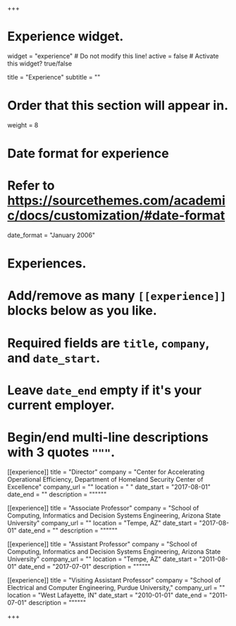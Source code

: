 +++
# Experience widget.
widget = "experience"  # Do not modify this line!
active = false  # Activate this widget? true/false

title = "Experience"
subtitle = ""

# Order that this section will appear in.
weight = 8

# Date format for experience
#   Refer to https://sourcethemes.com/academic/docs/customization/#date-format
date_format = "January 2006"

# Experiences.
#   Add/remove as many `[[experience]]` blocks below as you like.
#   Required fields are `title`, `company`, and `date_start`.
#   Leave `date_end` empty if it's your current employer.
#   Begin/end multi-line descriptions with 3 quotes `"""`.
[[experience]]
  title = "Director"
  company = "Center for Accelerating Operational Efficiency, Department of Homeland Security Center of Excellence"
  company_url = ""
  location = "  "
  date_start = "2017-08-01"
  date_end = ""
  description = """"""

[[experience]]
  title = "Associate Professor"
  company = "School of Computing, Informatics and Decision Systems Engineering, Arizona State University"
  company_url = ""
  location = "Tempe, AZ"
  date_start = "2017-08-01"
  date_end = ""
  description = """"""

[[experience]]
  title = "Assistant Professor"
  company = "School of Computing, Informatics and Decision Systems Engineering, Arizona State University"
  company_url = ""
  location = "Tempe, AZ"
  date_start = "2011-08-01"
  date_end = "2017-07-01"
  description = """"""

[[experience]]
  title = "Visiting Assistant Professor"
  company = "School of Electrical and Computer Engineering, Purdue University,"
  company_url = ""
  location = "West Lafayette, IN"
  date_start = "2010-01-01"
  date_end = "2011-07-01"
  description = """"""

+++
